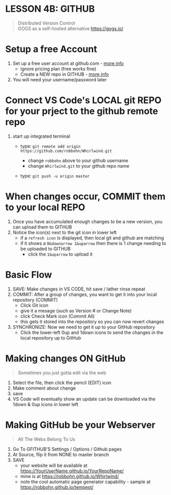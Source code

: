 # LESSON 4B: GITHUB
> Distributed Version Control  
> GOGS as a self-hosted alternative <https://gogs.io/>


# Setup a free Account
1. Set up a free user account at github.com - [more info](https://git-scm.com/book/en/v2/GitHub-Account-Setup-and-Configuration)  
    - ignore pricing plan (free works fine)
    - Create a NEW repo in GITHUB - [more info](https://git-scm.com/book/en/v2/GitHub-Maintaining-a-Project)
2. You will need your username/password later

# Connect VS Code's LOCAL git REPO for your prject to the github remote repo
1. start up integrated terminal
    - type: `git remote add origin https://github.com/robbohn/Whirlwind.git`

        - change `robbohn` above to your github username
        - change `Whirlwind.git` to your github repo name

    - type: `git push -u origin master`

# When changes occur, COMMIT them to your local REPO
1. Once you have accumulated enough changes to be a new version, you can upload them to GITHUB
2. Notice the icon(s) next to the git icon in lower left
    - if a `refresh icon` is displayed, then local git and github are matching
    - if it shows a `0&downarrow 1&uparrow` then there is 1 change needing to be uploaded to GITHUB
        - click the `1&uparrow` to upload it

# Basic Flow
1. SAVE: Make changes in VS CODE, hit save / lather rinse repeat
2. COMMIT: After a group of changes, you want to get it into your local repository (COMMIT)
    - Click Git icon
    - give it a mesage (such as Version # or Change Note)
    - click Check Mark icon (Commit All)
    - this gets it stored into the repository so you can now revert changes
3. SYNCHRONIZE: Now we need to get it up to your GitHub repository
    - Click the lower-left 0up and 1down icons to send the changes in the local repository up to GitHub


# Making changes ON GitHub
> Sometimes you just gotta edit via the web

1. Select the file, then click the pencil (EDIT) icon
2. Make comment about change
3. save
4. VS Code will eventually show an update can be downloaded via the 1down & 0up icons in lower left


# Making GitHub be your Webserver
> All The Webs Belong To Us

1. Go To GFITHUB'S Settings / Options / Github pages
2. At Source, flip it from NONE to master branch
3. SAVE 
    - your website will be available at <https://YourUserName.github.io/YourRepoName/>    
    - mine is at <https://robbohn.github.io/Whirlwind/>
    - note the cool automatic page generator capability - sample at <https://robbohn.github.io/tempest/>    
    

